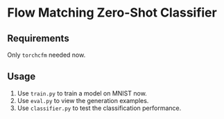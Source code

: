 # Flow Matching Zero-Shot Classifier

## Requirements
Only `torchcfm` needed now.

## Usage
1. Use `train.py` to train a model on MNIST now.
2. Use `eval.py` to view the generation examples.
3. Use `classifier.py` to test the classification performance.